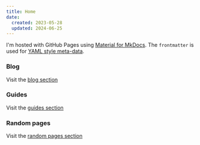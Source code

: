 ```yaml
---
title: Home
date:
  created: 2023-05-28
  updated: 2024-06-25
---
```


I'm hosted with GitHub Pages using [Material for MkDocs](https://squidfunk.github.io/mkdocs-material/). The `frontmatter` is used for [YAML style meta-data](https://www.mkdocs.org/user-guide/writing-your-docs/#yaml-style-meta-data).

### Blog

Visit the [blog section](blog/index.md)


### Guides

Visit the [guides section](guides/index.md)


### Random pages

Visit the [random pages section](random/index.md)

